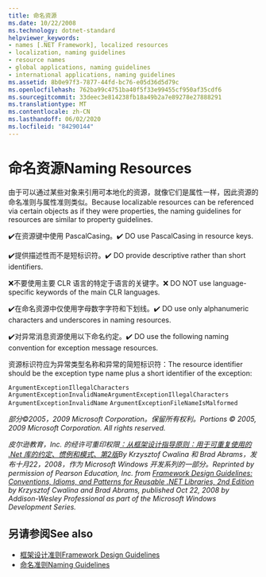 ```yaml
---
title: 命名资源
ms.date: 10/22/2008
ms.technology: dotnet-standard
helpviewer_keywords:
- names [.NET Framework], localized resources
- localization, naming guidelines
- resource names
- global applications, naming guidelines
- international applications, naming guidelines
ms.assetid: 8b0e97f3-7877-44fd-bc76-e05d36d5d79c
ms.openlocfilehash: 762ba99c4751ba40f5f33e99455cf950af35cdf6
ms.sourcegitcommit: 33deec3e814238fb18a49b2a7e89278e27888291
ms.translationtype: MT
ms.contentlocale: zh-CN
ms.lasthandoff: 06/02/2020
ms.locfileid: "84290144"
---
```

# <a name="naming-resources"></a><span data-ttu-id="565b4-102">命名资源</span><span class="sxs-lookup"><span data-stu-id="565b4-102">Naming Resources</span></span>
<span data-ttu-id="565b4-103">由于可以通过某些对象来引用可本地化的资源，就像它们是属性一样，因此资源的命名准则与属性准则类似。</span><span class="sxs-lookup"><span data-stu-id="565b4-103">Because localizable resources can be referenced via certain objects as if they were properties, the naming guidelines for resources are similar to property guidelines.</span></span>

 <span data-ttu-id="565b4-104">✔️在资源键中使用 PascalCasing。</span><span class="sxs-lookup"><span data-stu-id="565b4-104">✔️ DO use PascalCasing in resource keys.</span></span>

 <span data-ttu-id="565b4-105">✔️提供描述性而不是短标识符。</span><span class="sxs-lookup"><span data-stu-id="565b4-105">✔️ DO provide descriptive rather than short identifiers.</span></span>

 <span data-ttu-id="565b4-106">❌不要使用主要 CLR 语言的特定于语言的关键字。</span><span class="sxs-lookup"><span data-stu-id="565b4-106">❌ DO NOT use language-specific keywords of the main CLR languages.</span></span>

 <span data-ttu-id="565b4-107">✔️在命名资源中仅使用字母数字字符和下划线。</span><span class="sxs-lookup"><span data-stu-id="565b4-107">✔️ DO use only alphanumeric characters and underscores in naming resources.</span></span>

 <span data-ttu-id="565b4-108">✔️对异常消息资源使用以下命名约定。</span><span class="sxs-lookup"><span data-stu-id="565b4-108">✔️ DO use the following naming convention for exception message resources.</span></span>

 <span data-ttu-id="565b4-109">资源标识符应为异常类型名称和异常的简短标识符：</span><span class="sxs-lookup"><span data-stu-id="565b4-109">The resource identifier should be the exception type name plus a short identifier of the exception:</span></span>

 <span data-ttu-id="565b4-110">`ArgumentExceptionIllegalCharacters` `ArgumentExceptionInvalidName`</span><span class="sxs-lookup"><span data-stu-id="565b4-110">`ArgumentExceptionIllegalCharacters` `ArgumentExceptionInvalidName`</span></span>
 `ArgumentExceptionFileNameIsMalformed`

 <span data-ttu-id="565b4-111">*部分©2005，2009 Microsoft Corporation。保留所有权利。*</span><span class="sxs-lookup"><span data-stu-id="565b4-111">*Portions © 2005, 2009 Microsoft Corporation. All rights reserved.*</span></span>

 <span data-ttu-id="565b4-112">*皮尔逊教育，Inc. 的经许可重印权限[：从框架设计指导原则：用于可重复使用的 .Net 库的约定、惯例和模式、第2版](https://www.informit.com/store/framework-design-guidelines-conventions-idioms-and-9780321545619)By Krzysztof Cwalina 和 Brad Abrams，发布十月22，2008，作为 Microsoft Windows 开发系列的一部分。*</span><span class="sxs-lookup"><span data-stu-id="565b4-112">*Reprinted by permission of Pearson Education, Inc. from [Framework Design Guidelines: Conventions, Idioms, and Patterns for Reusable .NET Libraries, 2nd Edition](https://www.informit.com/store/framework-design-guidelines-conventions-idioms-and-9780321545619) by Krzysztof Cwalina and Brad Abrams, published Oct 22, 2008 by Addison-Wesley Professional as part of the Microsoft Windows Development Series.*</span></span>

## <a name="see-also"></a><span data-ttu-id="565b4-113">另请参阅</span><span class="sxs-lookup"><span data-stu-id="565b4-113">See also</span></span>

- [<span data-ttu-id="565b4-114">框架设计准则</span><span class="sxs-lookup"><span data-stu-id="565b4-114">Framework Design Guidelines</span></span>](index.md)
- [<span data-ttu-id="565b4-115">命名准则</span><span class="sxs-lookup"><span data-stu-id="565b4-115">Naming Guidelines</span></span>](naming-guidelines.md)
